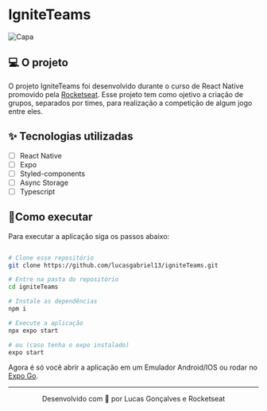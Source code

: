 # IgniteTeams
![Capa](https://user-images.githubusercontent.com/44211093/212490533-7f2a2607-890d-4776-8a71-c0037adc408c.png)

## 💻 O projeto
O projeto IgniteTeams foi desenvolvido durante o curso de React Native promovido pela [Rocketseat](https://rocketseat.com.br/). Esse projeto tem como ojetivo a 
criação de grupos, separados por times, para realização a competição de algum jogo entre eles.

## ✨ Tecnologias utilizadas
- [ ] React Native
- [ ] Expo
- [ ] Styled-components
- [ ] Async Storage
- [ ] Typescript

## 🚀Como executar

Para executar a aplicação siga os passos abaixo:

```bash

# Clone esse repositório
git clone https://github.com/lucasgabriel13/igniteTeams.git

# Entre na pasta do repositório
cd igniteTeams

# Instale as dependências
npm i

# Execute a aplicação
npx expo start

# ou (caso tenha o expo instalado)
expo start
```

Agora é só você abrir a aplicação em um Emulador Android/IOS ou rodar no [Expo Go](https://expo.dev/client).

---
<p align="center">Desenvolvido com 💜 por Lucas Gonçalves e Rocketseat</p>
